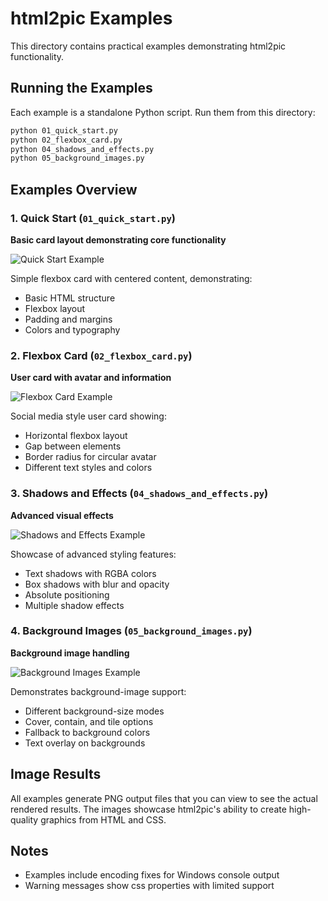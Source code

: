 # html2pic Examples

This directory contains practical examples demonstrating html2pic functionality.

## Running the Examples

Each example is a standalone Python script. Run them from this directory:

```bash
python 01_quick_start.py
python 02_flexbox_card.py
python 04_shadows_and_effects.py
python 05_background_images.py
```

## Examples Overview

### 1. Quick Start (`01_quick_start.py`)
**Basic card layout demonstrating core functionality**

![Quick Start Example](01_quick_start_output.png)

Simple flexbox card with centered content, demonstrating:
- Basic HTML structure
- Flexbox layout 
- Padding and margins
- Colors and typography

### 2. Flexbox Card (`02_flexbox_card.py`)
**User card with avatar and information**

![Flexbox Card Example](02_flexbox_card_output.png)

Social media style user card showing:
- Horizontal flexbox layout
- Gap between elements
- Border radius for circular avatar
- Different text styles and colors

### 3. Shadows and Effects (`04_shadows_and_effects.py`)
**Advanced visual effects**

![Shadows and Effects Example](04_shadows_and_effects_output.png)

Showcase of advanced styling features:
- Text shadows with RGBA colors
- Box shadows with blur and opacity
- Absolute positioning
- Multiple shadow effects

### 4. Background Images (`05_background_images.py`)
**Background image handling**

![Background Images Example](05_background_images_output.png)

Demonstrates background-image support:
- Different background-size modes
- Cover, contain, and tile options
- Fallback to background colors
- Text overlay on backgrounds

## Image Results

All examples generate PNG output files that you can view to see the actual rendered results. The images showcase html2pic's ability to create high-quality graphics from HTML and CSS.

## Notes

- Examples include encoding fixes for Windows console output
- Warning messages show css properties with limited support